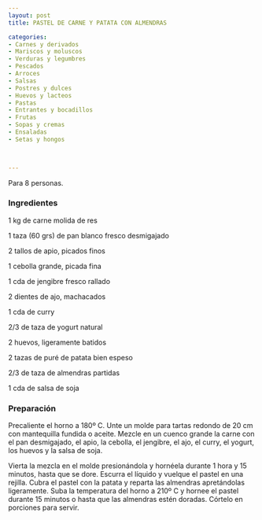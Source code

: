```yaml
---
layout: post
title: PASTEL DE CARNE Y PATATA CON ALMENDRAS

categories:
- Carnes y derivados
- Mariscos y moluscos
- Verduras y legumbres
- Pescados
- Arroces
- Salsas
- Postres y dulces
- Huevos y lacteos
- Pastas
- Entrantes y bocadillos
- Frutas
- Sopas y cremas
- Ensaladas
- Setas y hongos
 


---
```


Para 8 personas.

<h3>Ingredientes</h3>

1 kg de carne molida de res

1 taza (60 grs) de pan blanco fresco desmigajado

2 tallos de apio, picados finos

1 cebolla grande, picada fina

1 cda de jengibre fresco rallado

2 dientes de ajo, machacados

1 cda de curry

2/3 de taza de yogurt natural

2 huevos, ligeramente batidos

2 tazas de puré de patata bien espeso

2/3 de taza de almendras partidas

1 cda de salsa de soja

<h3>Preparación</h3>

Precaliente el horno a 180&ordm; C. Unte un molde para tartas redondo de 20 cm con mantequilla fundida o aceite. Mezcle en un cuenco grande la carne con el pan desmigajado, el apio, la cebolla, el jengibre, el ajo, el curry, el yogurt, los huevos y la salsa de soja.

Vierta la mezcla en el molde presionándola y hornéela durante 1 hora y 15 minutos, hasta que se dore. Escurra el líquido y vuelque el pastel en una rejilla. Cubra el pastel con la patata y reparta las almendras apretándolas ligeramente. Suba la temperatura del horno a 210&ordm; C y hornee el pastel durante 15 minutos o hasta que las almendras estén doradas. Córtelo en porciones para servir.

